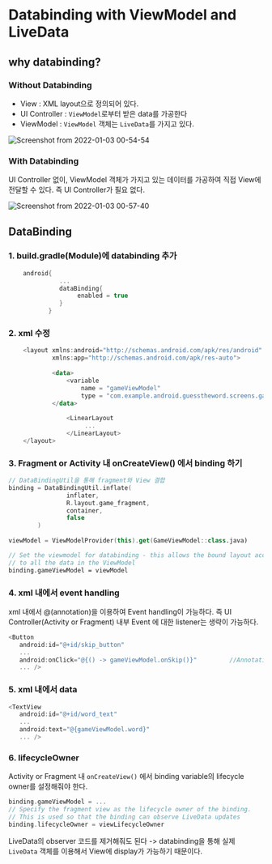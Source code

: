 # Databinding with ViewModel and LiveData
## why databinding? 

### Without Databinding
- View : XML layout으로 정의되어 있다.
- UI Controller : ```ViewModel```로부터 받은 data를 가공한다
- ViewModel : ```ViewModel``` 객체는 ```LiveData```를 가지고 있다.

![Screenshot from 2022-01-03 00-54-54](https://user-images.githubusercontent.com/77181865/147881367-849e2ce8-e05c-4ba9-8e07-adc75b31feff.png)
</br>

### With Databinding
UI Controller 없이, ViewModel 객체가 가지고 있는 데이터를 가공하여 직접 View에 전달할 수 있다. 즉 UI Controller가 필요 없다.

![Screenshot from 2022-01-03 00-57-40](https://user-images.githubusercontent.com/77181865/147881421-ddceaac8-5ab4-49ef-b5ca-34f6c1ccf179.png)
</br>

## DataBinding

### 1. build.gradle(Module)에 databinding 추가

```Kotlin    
    android{
              ...
              dataBinding{
                   enabled = true 
              }
           }
```

### 2. xml 수정

```Kotlin
    <layout xmlns:android="http://schemas.android.com/apk/res/android"
            xmlns:app="http://schemas.android.com/apk/res-auto">
            
            <data>
                <variable
                    name = "gameViewModel"
                    type = "com.example.android.guesstheword.screens.game.GameViewModel"/>       //ViewModel 
            </data>
            
                <LinearLayout
                     ...
                </LinearLayout>
    </layout>
```

### 3. Fragment or Activity 내 onCreateView() 에서 binding 하기
```Kotlin
// DataBindingUtil을 통해 fragment와 View 결합
binding = DataBindingUtil.inflate(
                inflater,
                R.layout.game_fragment,
                container,
                false
        )
        
viewModel = ViewModelProvider(this).get(GameViewModel::class.java)

// Set the viewmodel for databinding - this allows the bound layout access
// to all the data in the ViewModel
binding.gameViewModel = viewModel
```

### 4. xml 내에서 event handling
xml 내에서 @(annotation)을 이용하여 Event handling이 가능하다. 즉 UI Controller(Activity or Fragment) 내부 Event 에 대한 listener는 생략이 가능하다.

```Kotlin
<Button
   android:id="@+id/skip_button"
   ...
   android:onClick="@{() -> gameViewModel.onSkip()}"         //Annotation을 이용하여 ViewModel 내 method 호출
   ... />

```


### 5. xml 내에서 data 

```Kotlin
<TextView
   android:id="@+id/word_text"
   ...
   android:text="@{gameViewModel.word}"
   ... />
```

### 6. lifecycleOwner
Activity or Fragment 내 ```onCreateView()``` 에서 binding variable의 lifecycle owner를 설정해줘야 한다.

```Kotlin
binding.gameViewModel = ...
// Specify the fragment view as the lifecycle owner of the binding.
// This is used so that the binding can observe LiveData updates
binding.lifecycleOwner = viewLifecycleOwner
```

LiveData의 observer 코드를 제거해줘도 된다 -> databinding을 통해 실제 ```LiveData``` 객체를 이용해서 View에 display가 가능하기 때문이다.





